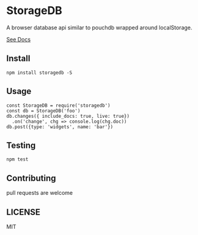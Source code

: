 # StorageDB

A browser database api similar to pouchdb wrapped around localStorage.

[See Docs](http://storage-db.surge.sh)

## Install

```
npm install storagedb -S
```

## Usage

```
const StorageDB = require('storagedb')
const db = StorageDB('foo')
db.changes({ include_docs: true, live: true})
  .on('change', chg => console.log(chg.doc))
db.post({type: 'widgets', name: 'bar'})
```

## Testing

```
npm test
```

## Contributing

pull requests are welcome

## LICENSE

MIT
